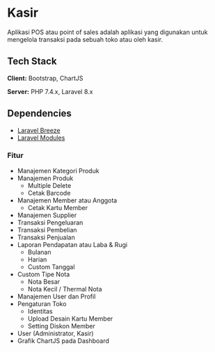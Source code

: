 # Kasir
Aplikasi POS atau point of sales adalah aplikasi yang digunakan untuk mengelola transaksi pada sebuah toko atau oleh kasir.

## Tech Stack

**Client:** Bootstrap, ChartJS

**Server:** PHP 7.4.x, Laravel 8.x

## Dependencies

- [Laravel Breeze](https://github.com/laravel/breeze)
- [Laravel Modules](https://nwidart.com/laravel-modules/v1)
  
### Fitur
- Manajemen Kategori Produk
- Manajemen Produk
  - Multiple Delete
  - Cetak Barcode
- Manajemen Member atau Anggota
  - Cetak Kartu Member
- Manajemen Supplier
- Transaksi Pengeluaran
- Transaksi Pembelian
- Transaksi Penjualan
- Laporan Pendapatan atau Laba & Rugi
  - Bulanan
  - Harian
  - Custom Tanggal
- Custom Tipe Nota
  - Nota Besar
  - Nota Kecil / Thermal Nota
- Manajemen User dan Profil
- Pengaturan Toko
  - Identitas
  - Upload Desain Kartu Member
  - Setting Diskon Member
- User (Administrator, Kasir)
- Grafik ChartJS pada Dashboard

